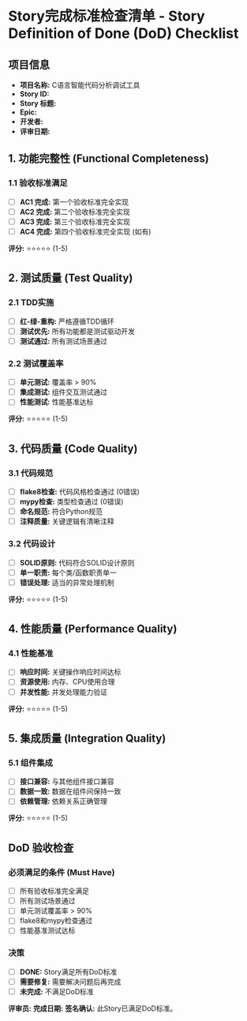 # Story完成标准检查清单 - Story Definition of Done (DoD) Checklist

## 项目信息
- **项目名称:** C语言智能代码分析调试工具
- **Story ID:** 
- **Story 标题:** 
- **Epic:** 
- **开发者:** 
- **评审日期:** 

## 1. 功能完整性 (Functional Completeness)

### 1.1 验收标准满足
- [ ] **AC1 完成:** 第一个验收标准完全实现
- [ ] **AC2 完成:** 第二个验收标准完全实现  
- [ ] **AC3 完成:** 第三个验收标准完全实现
- [ ] **AC4 完成:** 第四个验收标准完全实现 (如有)

**评分:** ⭐⭐⭐⭐⭐ (1-5)

## 2. 测试质量 (Test Quality)

### 2.1 TDD实施
- [ ] **红-绿-重构:** 严格遵循TDD循环
- [ ] **测试优先:** 所有功能都是测试驱动开发
- [ ] **测试通过:** 所有测试场景通过

### 2.2 测试覆盖率
- [ ] **单元测试:** 覆盖率 > 90%
- [ ] **集成测试:** 组件交互测试通过
- [ ] **性能测试:** 性能基准达标

**评分:** ⭐⭐⭐⭐⭐ (1-5)

## 3. 代码质量 (Code Quality)

### 3.1 代码规范
- [ ] **flake8检查:** 代码风格检查通过 (0错误)
- [ ] **mypy检查:** 类型检查通过 (0错误)
- [ ] **命名规范:** 符合Python规范
- [ ] **注释质量:** 关键逻辑有清晰注释

### 3.2 代码设计
- [ ] **SOLID原则:** 代码符合SOLID设计原则
- [ ] **单一职责:** 每个类/函数职责单一
- [ ] **错误处理:** 适当的异常处理机制

**评分:** ⭐⭐⭐⭐⭐ (1-5)

## 4. 性能质量 (Performance Quality)

### 4.1 性能基准
- [ ] **响应时间:** 关键操作响应时间达标
- [ ] **资源使用:** 内存、CPU使用合理
- [ ] **并发性能:** 并发处理能力验证

**评分:** ⭐⭐⭐⭐⭐ (1-5)

## 5. 集成质量 (Integration Quality)

### 5.1 组件集成
- [ ] **接口兼容:** 与其他组件接口兼容
- [ ] **数据一致:** 数据在组件间保持一致
- [ ] **依赖管理:** 依赖关系正确管理

**评分:** ⭐⭐⭐⭐⭐ (1-5)

## DoD 验收检查

### 必须满足的条件 (Must Have)
- [ ] 所有验收标准完全满足
- [ ] 所有测试场景通过
- [ ] 单元测试覆盖率 > 90%
- [ ] flake8和mypy检查通过
- [ ] 性能基准测试达标

### 决策
- [ ] **DONE:** Story满足所有DoD标准
- [ ] **需要修复:** 需要解决问题后再完成
- [ ] **未完成:** 不满足DoD标准

**评审员:** 
**完成日期:** 
**签名确认:** 此Story已满足DoD标准。 